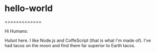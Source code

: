 # hello-world
=============

Hi Humans:

Hubot here. I like Node.js and CoffeScript (that is what I'm made of).
I've had tacos on the moon and find them far superior to Earth tacos.
